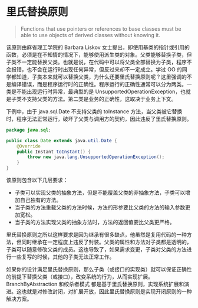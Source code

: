 # 里氏替换原则

> Functions that use pointers or references to base classes must be able to use objects of derived classes without knowing it.

该原则由麻省理工学院的 Barbara Liskov 女士提出，即使用基类的指针或引用的函数，必须是在不知情的情况下，能够使用派生类的对象。父类能够替换子类，但子类不一定能替换父类。也就是说，在代码中可以将父类全部替换为子类，程序不会报错，也不会在运行时出现任何异常，但反过来却不一定成立。学过 OO 的同学都知道，子类本来就可以替换父类，为什么还要里氏替换原则呢？这里强调的不是编译错误，而是程序运行时的正确性。程序运行的正确性通常可以分为两类。一类是不能出现运行时异常，最典型的是 UnsupportedOperationException，也就是子类不支持父类的方法。第二类是业务的正确性，这取决于业务上下文。

下例中，由于 java.sql.Date 不支持父类的 toInstance 方法，当父类被它替换时，程序无法正常运行，破坏了父类与调用方的契约，因此违反了里氏替换原则。

```java
package java.sql;

public class Date extends java.util.Date {
    @Override
    public Instant toInstant() {
        throw new java.lang.UnsupportedOperationException();
    }
}
```

该原则包含以下几层要求：

- 子类可以实现父类的抽象方法，但是不能覆盖父类的非抽象方法，子类可以增加自己独有的方法。
- 当子类的方法重载父类的方法时候，方法的形参要比父类的方法的输入参数更加宽松。
- 当子类的方法实现父类的抽象方法时，方法的返回值要比父类更严格。

里氏替换原则之所以这样要求是因为继承有很多缺点，他虽然是复用代码的一种方法，但同时继承在一定程度上违反了封装。父类的属性和方法对子类都是透明的，子类可以随意修改父类的成员。这也导致了，如果需求变更，子类对父类的方法进行一些复写的时候，其他的子类无法正常工作。

如果你的设计满足里氏替换原则，那么子类（或接口的实现类）就可以保证正确性的前提下替换父类（或接口），改变系统的行为，从而实现扩展。BranchByAbstraction 和绞杀者模式 都是基于里氏替换原则，实现系统扩展和演进。这也就是对修改封闭，对扩展开放，因此里氏替换原则是实现开闭原则的一种解决方案。

